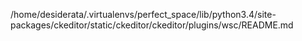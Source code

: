 /home/desiderata/.virtualenvs/perfect_space/lib/python3.4/site-packages/ckeditor/static/ckeditor/ckeditor/plugins/wsc/README.md
